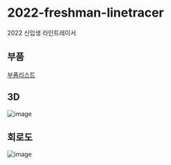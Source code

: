 # 2022-freshman-linetracer

2022 신입생 라인트레이서

## 부품
[부품리스트](https://alert-dance-a15.notion.site/bc81dec099644cce938beb7883b7c5f4)

## 3D
![image](https://user-images.githubusercontent.com/48342925/151748477-4b357c4b-8e3c-4278-bae8-98914f859070.png)

## 회로도
![image](https://user-images.githubusercontent.com/48342925/152823442-0fdd948c-e052-44f5-abe4-7583b79effed.png)